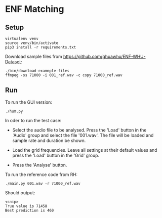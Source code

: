 # ENF Matching

## Setup

```
virtualenv venv
source venv/bin/activate
pip3 install -r requirements.txt
```
Download sample files from https://github.com/ghuawhu/ENF-WHU-Dataset:
```
./bin/download-examnple-files
ffmpeg -ss 71000 -i 001_ref.wav -c copy 71000_ref.wav
```

## Run

To run the GUI version:

```
./hum.py
```

In oder to run the test case:

- Select the audio file to be analysed. Press the 'Load' button in the 'Audio'
  group and select the file '001.wav'. The file will be loaded and sample rate
  and duration be shown.

- Load the grid frequencies. Leave all settings at their default values and
  press the 'Load' button in the 'Grid' group.

- Press the 'Analyse' button.

To run the reference code from RH:

```
./main.py 001.wav -r 71000_ref.wav
```
Should output:

```
<snip>
True value is 71458
Best prediction is 460
```
